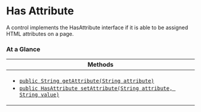 <!-- ---
sidebar_position: 1
--- -->


# Has Attribute

A control implements the HasAttribute interface if it is able to be assigned HTML attributes on a page.

### At a Glance

| Methods |
|------------|
| <ul><li>[`public String getAttribute(String attribute)`](#)</li><li>[`public HasAttribute setAttribute(String attribute, String value)`](#)</li></ul>|